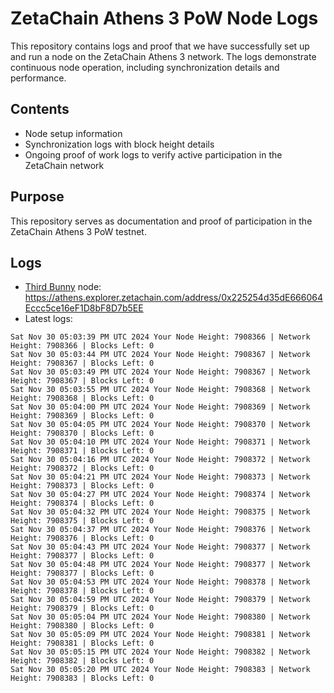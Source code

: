 # ZetaChain Athens 3 PoW Node Logs
This repository contains logs and proof that we have successfully set up and run a node on the ZetaChain Athens 3 network. The logs demonstrate continuous node operation, including synchronization details and performance.

## Contents
- Node setup information
- Synchronization logs with block height details
- Ongoing proof of work logs to verify active participation in the ZetaChain network

## Purpose
This repository serves as documentation and proof of participation in the ZetaChain Athens 3 PoW testnet.

## Logs

- [Third Bunny](https://thirdbunny.xyz/) node: https://athens.explorer.zetachain.com/address/0x225254d35dE666064Eccc5ce16eF1D8bF8D7b5EE
- Latest logs:
```
Sat Nov 30 05:03:39 PM UTC 2024 Your Node Height: 7908366 | Network Height: 7908366 | Blocks Left: 0
Sat Nov 30 05:03:44 PM UTC 2024 Your Node Height: 7908367 | Network Height: 7908367 | Blocks Left: 0
Sat Nov 30 05:03:49 PM UTC 2024 Your Node Height: 7908367 | Network Height: 7908367 | Blocks Left: 0
Sat Nov 30 05:03:55 PM UTC 2024 Your Node Height: 7908368 | Network Height: 7908368 | Blocks Left: 0
Sat Nov 30 05:04:00 PM UTC 2024 Your Node Height: 7908369 | Network Height: 7908369 | Blocks Left: 0
Sat Nov 30 05:04:05 PM UTC 2024 Your Node Height: 7908370 | Network Height: 7908370 | Blocks Left: 0
Sat Nov 30 05:04:10 PM UTC 2024 Your Node Height: 7908371 | Network Height: 7908371 | Blocks Left: 0
Sat Nov 30 05:04:16 PM UTC 2024 Your Node Height: 7908372 | Network Height: 7908372 | Blocks Left: 0
Sat Nov 30 05:04:21 PM UTC 2024 Your Node Height: 7908373 | Network Height: 7908373 | Blocks Left: 0
Sat Nov 30 05:04:27 PM UTC 2024 Your Node Height: 7908374 | Network Height: 7908374 | Blocks Left: 0
Sat Nov 30 05:04:32 PM UTC 2024 Your Node Height: 7908375 | Network Height: 7908375 | Blocks Left: 0
Sat Nov 30 05:04:37 PM UTC 2024 Your Node Height: 7908376 | Network Height: 7908376 | Blocks Left: 0
Sat Nov 30 05:04:43 PM UTC 2024 Your Node Height: 7908377 | Network Height: 7908377 | Blocks Left: 0
Sat Nov 30 05:04:48 PM UTC 2024 Your Node Height: 7908377 | Network Height: 7908377 | Blocks Left: 0
Sat Nov 30 05:04:53 PM UTC 2024 Your Node Height: 7908378 | Network Height: 7908378 | Blocks Left: 0
Sat Nov 30 05:04:59 PM UTC 2024 Your Node Height: 7908379 | Network Height: 7908379 | Blocks Left: 0
Sat Nov 30 05:05:04 PM UTC 2024 Your Node Height: 7908380 | Network Height: 7908380 | Blocks Left: 0
Sat Nov 30 05:05:09 PM UTC 2024 Your Node Height: 7908381 | Network Height: 7908381 | Blocks Left: 0
Sat Nov 30 05:05:15 PM UTC 2024 Your Node Height: 7908382 | Network Height: 7908382 | Blocks Left: 0
Sat Nov 30 05:05:20 PM UTC 2024 Your Node Height: 7908383 | Network Height: 7908383 | Blocks Left: 0
```
